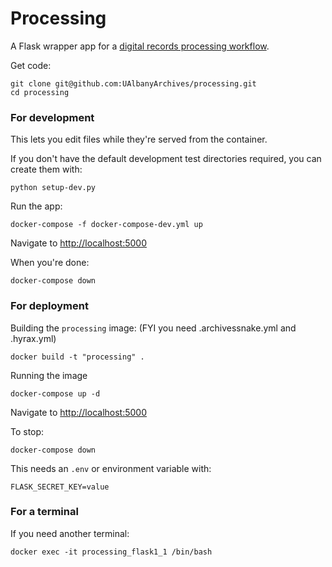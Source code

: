 # Processing

A Flask wrapper app for a [digital records processing workflow](https://github.com/UAlbanyArchives/ingest-processing-workflow).

Get code:
```
git clone git@github.com:UAlbanyArchives/processing.git
cd processing
```

### For development
This lets you edit files while they're served from the container.

If you don't have the default development test directories required, you can create them with:
```
python setup-dev.py
```

Run the app:
```
docker-compose -f docker-compose-dev.yml up
```

Navigate to [http://localhost:5000](http://localhost:5000)

When you're done:
```
docker-compose down
```

### For deployment

Building the `processing` image:
(FYI you need .archivessnake.yml and .hyrax.yml)
```
docker build -t "processing" .
```

Running the image
```
docker-compose up -d
```
Navigate to [http://localhost:5000](http://localhost:5000)

To stop:
```
docker-compose down
```

This needs an `.env` or environment variable with:
```
FLASK_SECRET_KEY=value
```

### For a terminal

If you need another terminal:
```
docker exec -it processing_flask1_1 /bin/bash
```
